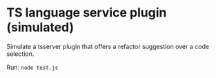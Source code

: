 # TS language service plugin (simulated)

Simulate a tsserver plugin that offers a refactor suggestion over a code selection.

Run: `node test.js`

